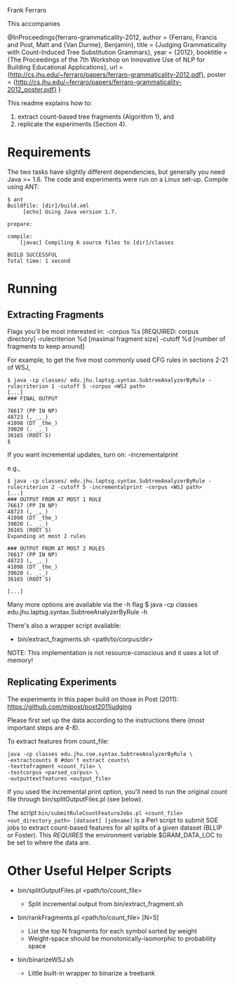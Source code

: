 Frank Ferraro

This accompanies 

@InProceedings{ferraro-grammaticality-2012,
    author = {Ferraro, Francis and Post, Matt and {Van Durme}, Benjamin},
    title = {Judging Grammaticality with Count-Induced Tree Substitution Grammars},
    year = {2012},
    booktitle = {The Proceedings of the 7th Workshop on Innovative Use of NLP for Building Educational Applications},
    url = {http://cs.jhu.edu/~ferraro/papers/ferraro-grammaticality-2012.pdf},
    poster = {http://cs.jhu.edu/~ferraro/papers/ferraro-grammaticality-2012_poster.pdf}
}

This readme explains how to:

1. extract count-based tree fragments (Algorithm 1), and
2. replicate the experiments (Section 4).

Requirements
============

The two tasks have slightly different dependencies, but generally you need Java >= 1.6. 
The code and experiments were run on a Linux set-up. Compile using ANT:

```
$ ant
Buildfile: [dir]/build.xml
     [echo] Using Java version 1.7.

prepare:

compile:
    [javac] Compiling 6 source files to [dir]/classes

BUILD SUCCESSFUL
Total time: 1 second
```

Running
=======

Extracting Fragments
--------------------

Flags you'll be most interested in:
-corpus %s   	    [REQUIRED: corpus directory]
-rulecriterion %d   [maximal fragment size]
-cutoff %d          [number of fragments to keep around]

For example, to get the five most commonly used CFG rules in sections 2-21 of WSJ,
```
$ java -cp classes/ edu.jhu.laptsg.syntax.SubtreeAnalyzerByRule -rulecriterion 1 -cutoff 5 -corpus <WSJ path>
[...]
### FINAL OUTPUT

76617 (PP IN NP)
48723 (, _,_)
41098 (DT _the_)
39020 (. _._)
36165 (ROOT S)
$
```

If you want incremental updates, turn on:
-incrementalprint 

e.g.,
```
$ java -cp classes/ edu.jhu.laptsg.syntax.SubtreeAnalyzerByRule -rulecriterion 2 -cutoff 5 -incrementalprint -corpus <WSJ path>
[...]
### OUTPUT FROM AT MOST 1 RULE
76617 (PP IN NP)
48723 (, _,_)
41098 (DT _the_)
39020 (. _._)
36165 (ROOT S)
Expanding at most 2 rules

### OUTPUT FROM AT MOST 2 RULES
76617 (PP IN NP)
48723 (, _,_)
41098 (DT _the_)
39020 (. _._)
36165 (ROOT S)

[...]
```

Many more options are available via the -h flag
$ java -cp classes edu.jhu.laptsg.syntax.SubtreeAnalyzerByRule -h


There's also a wrapper script available:
* bin/extract_fragments.sh <path/to/corpus/dir>

NOTE: This implementation is not resource-conscious and it uses a lot of memory!

Replicating Experiments
-----------------------

The experiments in this paper build on those in Post (2011):
https://github.com/mjpost/post2011judging

Please first set up the data according to the instructions there (most important steps are 4-8).

To extract features from count_file:
```
java -cp classes edu.jhu.coe.syntax.SubtreeAnalyzerByRule \
-extractcounts 0 #don't extract counts\
-texttofragment <count_file> \
-testcorpus <parsed_corpus> \
-outputtextfeatures <output_file>
```

If you used the incremental print option, you'll need to run the original count file through 
bin/splitOutputFiles.pl (see below). 

The script
`bin/submitRuleCountFeatureJobs.pl <count_file> <out_directory_path> [dataset] [jobname]` is a 
Perl script to submit SGE jobs to extract count-based features for all splits of a given dataset 
(BLLIP or Foster).
This *REQUIRES* the environment variable $GRAM_DATA_LOC to be set to where the data are. 



Other Useful Helper Scripts
===========================

* bin/splitOutputFiles.pl <path/to/count_file> 
  - Split incremental output from bin/extract_fragment.sh

* bin/rankFragments.pl <path/to/count_file> [N=5]
  - List the top N fragments for each symbol sorted by weight
  - Weight-space should be monotonically-isomorphic to probability space

* bin/binarizeWSJ.sh
  - Little built-in wrapper to binarize a treebank

